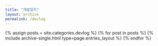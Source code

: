 ```yaml
--- 
title: "개발일지"
layout: archive
permalink: /devlog
---
```


{% assign posts = site.categories.devlog %}
{% for post in posts %} {% include archive-single.html type=page.entries_layout %} {% endfor %}
